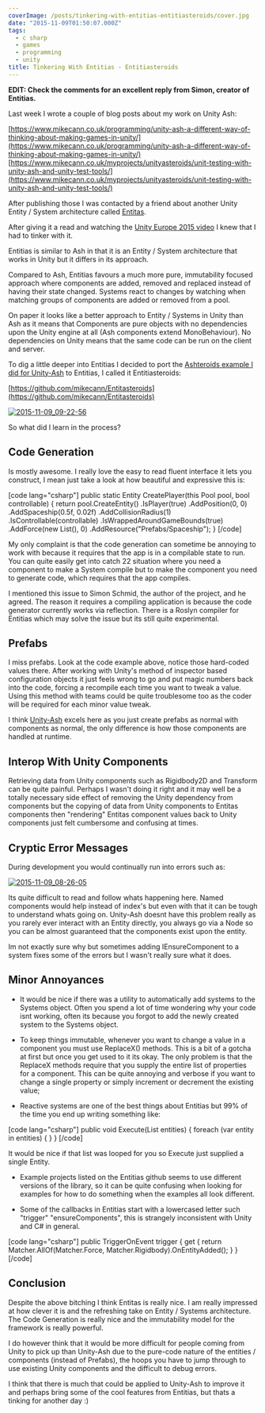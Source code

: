 ```yaml
---
coverImage: /posts/tinkering-with-entitias-entitiasteroids/cover.jpg
date: "2015-11-09T01:50:07.000Z"
tags:
  - c sharp
  - games
  - programming
  - unity
title: Tinkering With Entitias - Entitiasteroids
---
```


**EDIT: Check the comments for an excellent reply from Simon, creator of Entitias.**

Last week I wrote a couple of blog posts about my work on Unity Ash:

<!-- more -->

[https://www.mikecann.co.uk/programming/unity-ash-a-different-way-of-thinking-about-making-games-in-unity/](https://www.mikecann.co.uk/programming/unity-ash-a-different-way-of-thinking-about-making-games-in-unity/)
[https://www.mikecann.co.uk/myprojects/unityasteroids/unit-testing-with-unity-ash-and-unity-test-tools/](https://www.mikecann.co.uk/myprojects/unityasteroids/unit-testing-with-unity-ash-and-unity-test-tools/)

After publishing those I was contacted by a friend about another Unity Entity / System architecture called [Entitas](https://github.com/sschmid/Entitas-CSharp).

After giving it a read and watching the [Unity Europe 2015 video](https://www.youtube.com/watch?v=1wvMXur19M4&utm_content=buffer601fb&utm_medium=social&utm_source=twitter.com&utm_campaign=buffer) I knew that I had to tinker with it.

<!--more-->

Entitias is similar to Ash in that it is an Entity / System architecture that works in Unity but it differs in its approach.

Compared to Ash, Entitias favours a much more pure, immutability focused approach where components are added, removed and replaced instead of having their state changed. Systems react to changes by watching when matching groups of components are added or removed from a pool.

On paper it looks like a better approach to Entity / Systems in Unity than Ash as it means that Components are pure objects with no dependencies upon the Unity engine at all (Ash components extend MonoBehaviour). No dependencies on Unity means that the same code can be run on the client and server.

To dig a little deeper into Entitias I decided to port the [Ashteroids example I did for Unity-Ash](https://github.com/mikecann/UnityAshteroids) to Entitias, I called it Entitiasteroids:

[https://github.com/mikecann/Entitasteroids](https://github.com/mikecann/Entitasteroids)

[![2015-11-09_09-22-56](https://www.mikecann.co.uk/wp-content/uploads/2015/11/2015-11-09_09-22-56.gif)](https://www.mikecann.co.uk/wp-content/uploads/2015/11/2015-11-09_09-22-56.gif)

So what did I learn in the process?

## Code Generation

Is mostly awesome. I really love the easy to read fluent interface it lets you construct, I mean just take a look at how beautiful and expressive this is:

[code lang="csharp"]
public static Entity CreatePlayer(this Pool pool, bool controllable)
{
return pool.CreateEntity()
.IsPlayer(true)
.AddPosition(0, 0)
.AddSpaceship(0.5f, 0.02f)
.AddCollisionRadius(1)
.IsControllable(controllable)
.IsWrappedAroundGameBounds(true)
.AddForce(new List<Vector2>(), 0)
.AddResource(&quot;Prefabs/Spaceship&quot;);
}
[/code]

My only complaint is that the code generation can sometime be annoying to work with because it requires that the app is in a compilable state to run. You can quite easily get into catch 22 situation where you need a component to make a System compile but to make the component you need to generate code, which requires that the app compiles.

I mentioned this issue to Simon Schmid, the author of the project, and he agreed. The reason it requires a compiling application is because the code generator currently works via reflection. There is a Roslyn compiler for Entitias which may solve the issue but its still quite experimental.

## Prefabs

I miss prefabs. Look at the code example above, notice those hard-coded values there. After working with Unity's method of inspector based configuration objects it just feels wrong to go and put magic numbers back into the code, forcing a recompile each time you want to tweak a value. Using this method with teams could be quite troublesome too as the coder will be required for each minor value tweak.

I think [Unity-Ash](https://github.com/mikecann/Unity-Ash) excels here as you just create prefabs as normal with components as normal, the only difference is how those components are handled at runtime.

## Interop With Unity Components

Retrieving data from Unity components such as Rigidbody2D and Transform can be quite painful. Perhaps I wasn't doing it right and it may well be a totally necessary side effect of removing the Unity dependency from components but the copying of data from Unity components to Entitas components then "rendering" Entitas component values back to Unity components just felt cumbersome and confusing at times.

## Cryptic Error Messages

During development you would continually run into errors such as:

[![2015-11-09_08-26-05](https://www.mikecann.co.uk/wp-content/uploads/2015/11/2015-11-09_08-26-05.png)](https://www.mikecann.co.uk/wp-content/uploads/2015/11/2015-11-09_08-26-05.png)

Its quite difficult to read and follow whats happening here. Named components would help instead of index's but even with that it can be tough to understand whats going on. Unity-Ash doesnt have this problem really as you rarely ever interact with an Entity directly, you always go via a Node so you can be almost guaranteed that the components exist upon the entity.

Im not exactly sure why but sometimes adding IEnsureComponent to a system fixes some of the errors but I wasn't really sure what it does.

## Minor Annoyances

- It would be nice if there was a utility to automatically add systems to the Systems object. Often you spend a lot of time wondering why your code isnt working, often its because you forgot to add the newly created system to the Systems object.

- To keep things immutable, whenever you want to change a value in a component you must use ReplaceX() methods. This is a bit of a gotcha at first but once you get used to it its okay. The only problem is that the ReplaceX methods require that you supply the entire list of properties for a component. This can be quite annoying and verbose if you want to change a single property or simply increment or decrement the existing value;

- Reactive systems are one of the best things about Entitias but 99% of the time you end up writing something like:

[code lang="csharp"]
public void Execute(List<Entity> entities)
{
foreach (var entity in entities)
{
}
}
[/code]

It would be nice if that list was looped for you so Execute just supplied a single Entity.

- Example projects listed on the Entitias github seems to use different versions of the library, so it can be quite confusing when looking for examples for how to do something when the examples all look different.

- Some of the callbacks in Entitias start with a lowercased letter such "trigger" "ensureComponents", this is strangely inconsistent with Unity and C# in general.

[code lang="csharp"]
public TriggerOnEvent trigger
{
get { return Matcher.AllOf(Matcher.Force, Matcher.Rigidbody).OnEntityAdded(); }
}
[/code]

## Conclusion

Despite the above bitching I think Entitas is really nice. I am really impressed at how clever it is and the refreshing take on Entity / Systems architecture. The Code Generation is really nice and the immutability model for the framework is really powerful.

I do however think that it would be more difficult for people coming from Unity to pick up than Unity-Ash due to the pure-code nature of the entities / components (instead of Prefabs), the hoops you have to jump through to use existing Unity components and the difficult to debug errors.

I think that there is much that could be applied to Unity-Ash to improve it and perhaps bring some of the cool features from Entitias, but thats a tinking for another day :)
